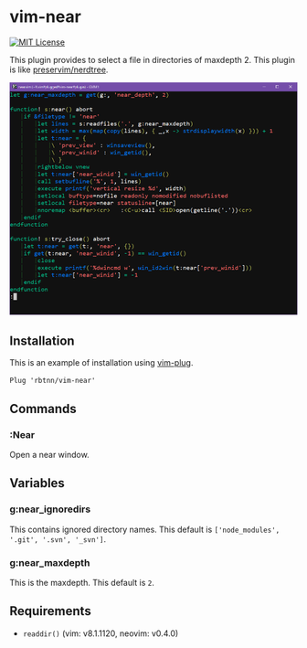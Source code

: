 
# vim-near

[![MIT License](https://img.shields.io/badge/license-MIT-blue.svg)](LICENSE)

This plugin provides to select a file in directories of maxdepth 2.
This plugin is like [preservim/nerdtree](https://github.com/preservim/nerdtree).

![](https://raw.githubusercontent.com/rbtnn/vim-near/main/near.gif)

## Installation

This is an example of installation using [vim-plug](https://github.com/junegunn/vim-plug).

```
Plug 'rbtnn/vim-near'
```

## Commands
### :Near
Open a near window.

## Variables
### g:near\_ignoredirs
This contains ignored directory names.
This default is `['node_modules', '.git', '.svn', '_svn']`.

### g:near\_maxdepth
This is the maxdepth.
This default is `2`.

## Requirements
* `readdir()` (vim: v8.1.1120, neovim: v0.4.0)
